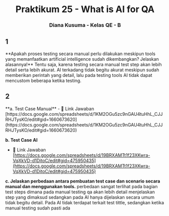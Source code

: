 <h1 align="center">Praktikum 25 - What is AI for QA</h1>
<h3 align="center">Diana Kusuma - Kelas QE - B</h3>

<h2 align="left">1</h2>
**Apakah proses testing secara manual perlu dilakukan meskipun tools yang memanfaatkan artificial intelligence sudah dikembangkan? Jelaskan alasannya!**
Tentu saja, karena testing secara manual test step akan lebih detail serta lebih akurat. AI terkadang tidak begitu akurat meskipun sudah memberikan perintah yang detail, lalu pada testing tools AI tidak dapat mencustom beberapa ketika testing.


<h2 align="left">2</h2>
**a. Test Case Manual**
- 📄 Link Jawaban [https://docs.google.com/spreadsheets/d/1KM2OGu5zc9nGAU4tuHhL_CJJRHJTysKO/edit#gid=1660673620](https://docs.google.com/spreadsheets/d/1KM2OGu5zc9nGAU4tuHhL_CJJRHJTysKO/edit#gid=1660673620)

**b. Test Case AI**
- 📄 Link Jawaban [https://docs.google.com/spreadsheets/d/19BRXAMTt1f23XKwra-VqXkVD-d1DitoC/edit#gid=475950435](https://docs.google.com/spreadsheets/d/19BRXAMTt1f23XKwra-VqXkVD-d1DitoC/edit#gid=475950435)

**c. Jelaskan perbedaan antara pembuatan test case dan scenario secara manual dan menggunakan tools.**
perbedaan sangat terlihat pada bagian test steps dimana pada manual testing qa akan lebih detail menjelaskan step yang dimaksud sedangkan pada AI hanya dijelaskan secara umum tidak begitu detail. Pada AI tidak terdapat terkait test tittle, sedangkan ketika manual testing sudah pasti ada
